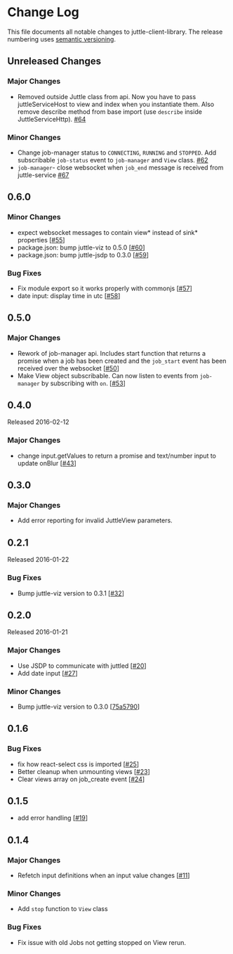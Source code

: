 # Change Log
This file documents all notable changes to juttle-client-library. The release numbering uses [semantic versioning](http://semver.org).

## Unreleased Changes

### Major Changes
- Removed outside Juttle class from api. Now you have to pass juttleServiceHost to view and index when you instantiate them. Also remove describe method from base import (use `describe` inside JuttleServiceHttp). [#64](https://github.com/juttle/juttle-client-library/pull/64)

### Minor Changes
- Change job-manager status to `CONNECTING`, `RUNNING` and `STOPPED`. Add subscribable `job-status` event to `job-manager` and `View` class. [#62](https://github.com/juttle/juttle-client-library/pull/62)
- `job-manager`- close websocket when `job_end` message is received from juttle-service [#67](https://github.com/juttle/juttle-client-library/pull/67)

## 0.6.0

### Minor Changes
- expect websocket messages to contain view* instead of sink* properties [[#55](https://github.com/juttle/juttle-client-library/pull/55)]
- package.json: bump juttle-viz to 0.5.0 [[#60](https://github.com/juttle/juttle-client-library/pull/60)]
- package.json: bump juttle-jsdp to 0.3.0 [[#59](https://github.com/juttle/juttle-client-library/pull/59)]

### Bug Fixes
- Fix module export so it works properly with commonjs [[#57](https://github.com/juttle/juttle-client-library/pull/57)]
- date input: display time in utc [[#58](https://github.com/juttle/juttle-client-library/pull/58)]

## 0.5.0

### Major Changes
- Rework of job-manager api. Includes start function that returns a promise when a job has been created and the `job_start` event has been received
over the websocket [[#50](https://github.com/juttle/juttle-client-library/pull/50)]
- Make View object subscribable. Can now listen to events from `job-manager` by subscribing with `on`. [[#53](https://github.com/juttle/juttle-client-library/pull/53)]

## 0.4.0

Released 2016-02-12

### Major Changes
- change input.getValues to return a promise and text/number input to update onBlur [[#43](https://github.com/juttle/juttle-client-library/pull/43)]

## 0.3.0 

### Major Changes
- Add error reporting for invalid JuttleView parameters.

## 0.2.1

Released 2016-01-22

### Bug Fixes
- Bump juttle-viz version to 0.3.1 [[#32](https://github.com/juttle/juttle-client-library/pull/32)]

## 0.2.0

Released 2016-01-21

### Major Changes

- Use JSDP to communicate with juttled [[#20](https://github.com/juttle/juttle-client-library/pull/20)]
- Add date input [[#27](https://github.com/juttle/juttle-client-library/pull/27)]

### Minor Changes

- Bump juttle-viz version to 0.3.0 [[75a5790](https://github.com/juttle/juttle-client-library/commit/75a5790ac7fb7ed7db9ea157f3b8909069ce4152)]

## 0.1.6

### Bug Fixes

- fix how react-select css is imported [[#25](https://github.com/juttle/juttle-client-library/pull/25)]
- Better cleanup when unmounting views [[#23](https://github.com/juttle/juttle-client-library/pull/23)]
- Clear views array on job_create event [[#24](https://github.com/juttle/juttle-client-library/pull/24)]

## 0.1.5

- add error handling [[#19](https://github.com/juttle/juttle-client-library/pull/19)]

## 0.1.4

### Major Changes

- Refetch input definitions when an input value changes [[#11](https://github.com/juttle/juttle-client-library/pull/11)]

### Minor Changes

- Add `stop` function to `View` class

### Bug Fixes

- Fix issue with old Jobs not getting stopped on View rerun.
